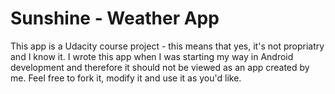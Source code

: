 # Sunshine - Weather App
This app is a Udacity course project - this means that yes, it's not propriatry and I know it. I wrote this app when I was starting my way in Android development
and therefore it should not be viewed as an app created by me. Feel free to fork it, modify it and use it as you'd like.
